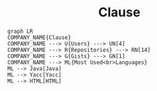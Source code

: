 <h1 align="center">Clause</h1>

```mermaid
graph LR
COMPANY_NAME{Clause}
COMPANY_NAME ---> U{Users} ---> UN[4]
COMPANY_NAME ---> R{Repositories} ---> RN[14]
COMPANY_NAME ---> G{Gists} ---> GN[1]
COMPANY_NAME ---> ML{Most Used<br>Languages}
ML --> Java[Java]
ML --> Yacc[Yacc]
ML --> HTML[HTML]
```
